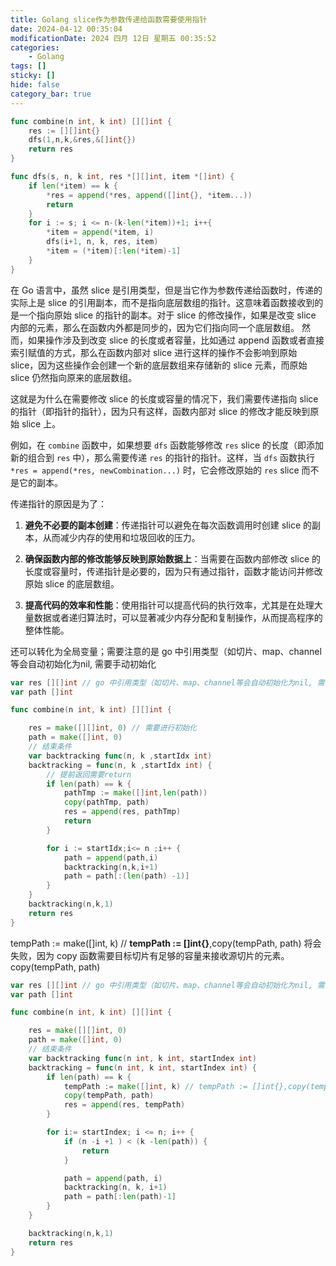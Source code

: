 ```yaml
---
title: Golang slice作为参数传递给函数需要使用指针
date: 2024-04-12 00:35:04
modificationDate: 2024 四月 12日 星期五 00:35:52
categories: 
	- Golang
tags: []
sticky: []
hide: false
category_bar: true
---
```


```go
func combine(n int, k int) [][]int {
    res := [][]int{}
    dfs(1,n,k,&res,&[]int{})
    return res
}

func dfs(s, n, k int, res *[][]int, item *[]int) {
    if len(*item) == k {
        *res = append(*res, append([]int{}, *item...))
        return
    }
    for i := s; i <= n-(k-len(*item))+1; i++{
        *item = append(*item, i)
        dfs(i+1, n, k, res, item)
        *item = (*item)[:len(*item)-1]
    }
} 

```


在 Go 语言中，虽然 slice 是引用类型，但是当它作为参数传递给函数时，传递的实际上是 slice 的引用副本，而不是指向底层数组的指针。这意味着函数接收到的是一个指向原始 slice 的指针的副本。对于 slice 的修改操作，如果是改变 slice 内部的元素，那么在函数内外都是同步的，因为它们指向同一个底层数组。 然而，如果操作涉及到改变 slice 的长度或者容量，比如通过 append 函数或者直接索引赋值的方式，那么在函数内部对 slice 进行这样的操作不会影响到原始 slice，因为这些操作会创建一个新的底层数组来存储新的 slice 元素，而原始 slice 仍然指向原来的底层数组。

这就是为什么在需要修改 slice 的长度或容量的情况下，我们需要传递指向 slice 的指针（即指针的指针），因为只有这样，函数内部对 slice 的修改才能反映到原始 slice 上。

例如，在 `combine` 函数中，如果想要 `dfs` 函数能够修改 `res` slice 的长度（即添加新的组合到 `res` 中），那么需要传递 `res` 的指针的指针。这样，当 `dfs` 函数执行 `*res = append(*res, newCombination...)` 时，它会修改原始的 `res` slice 而不是它的副本。

传递指针的原因是为了：

1. **避免不必要的副本创建**：传递指针可以避免在每次函数调用时创建 slice 的副本，从而减少内存的使用和垃圾回收的压力。
    
2. **确保函数内部的修改能够反映到原始数据上**：当需要在函数内部修改 slice 的长度或容量时，传递指针是必要的，因为只有通过指针，函数才能访问并修改原始 slice 的底层数组。
    
3. **提高代码的效率和性能**：使用指针可以提高代码的执行效率，尤其是在处理大量数据或者递归算法时，可以显著减少内存分配和复制操作，从而提高程序的整体性能。


还可以转化为全局变量；需要注意的是
go 中引用类型（如切片、map、channel等会自动初始化为nil, 需要手动初始化
```go
var res [][]int // go 中引用类型（如切片、map、channel等会自动初始化为nil, 需要手动初始化
var path []int

func combine(n int, k int) [][]int {

    res = make([][]int, 0) // 需要进行初始化
    path = make([]int, 0)
	// 结束条件
	var backtracking func(n, k ,startIdx int)
	backtracking = func(n, k ,startIdx int) {
        // 提前返回需要return
		if len(path) == k {
            pathTmp := make([]int,len(path))
			copy(pathTmp, path)
			res = append(res, pathTmp)
            return
		}

		for i := startIdx;i<= n ;i++ {
			path = append(path,i)
			backtracking(n,k,i+1)
			path = path[:(len(path) -1)]
		}
	}
	backtracking(n,k,1)
	return res
}
```


tempPath := make([]int, k) // **tempPath := []int{}**,copy(tempPath, path) 将会失败，因为 copy 函数需要目标切片有足够的容量来接收源切片的元素。
copy(tempPath, path)
```go
var res [][]int // go 中引用类型（如切片、map、channel等会自动初始化为nil, 需要手动初始化
var path []int

func combine(n int, k int) [][]int {

    res = make([][]int, 0)
    path = make([]int, 0)
	// 结束条件
	var backtracking func(n int, k int, startIndex int)
    backtracking = func(n int, k int, startIndex int) {
        if len(path) == k {
            tempPath := make([]int, k) // tempPath := []int{},copy(tempPath, path) 将会失败，因为 copy 函数需要目标切片有足够的容量来接收源切片的元素。
            copy(tempPath, path)
            res = append(res, tempPath)
        }

        for i:= startIndex; i <= n; i++ {
            if (n -i +1 ) < (k -len(path)) {
                return
            }

            path = append(path, i)
            backtracking(n, k, i+1)
            path = path[:len(path)-1]
        }
    }

	backtracking(n,k,1)
	return res
}
```
